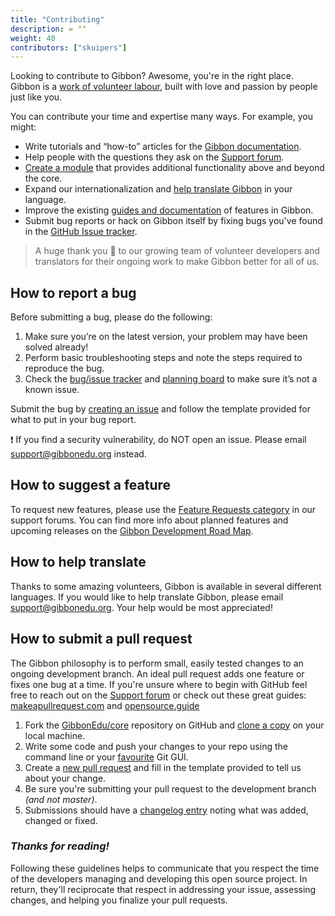 ```yaml
---
title: "Contributing"
description: = ""
weight: 40
contributors: ["skuipers"]
---
```


Looking to contribute to Gibbon? Awesome, you're in the right place. Gibbon is a [work of volunteer labour](https://gibbonedu.org/about/), built with love and passion by people just like you.

You can contribute your time and expertise many ways. For example, you might:

* Write tutorials and “how-to” articles for the [Gibbon documentation](https://gibbonedu.org/support/).
* Help people with the questions they ask on the [Support forum](https://ask.gibbonedu.org).
* [Create a module](https://gibbonedu.org/support/developers/module-development/) that provides additional functionality above and beyond the core.
* Expand our internationalization and [help translate Gibbon](https://gibbonedu.org/support/administrators/multilingual-internationalisation-localisation/) in your language.
* Improve the existing [guides and documentation](https://gibbonedu.org/support/) of features in Gibbon.
* Submit bug reports or hack on Gibbon itself by fixing bugs you've found in the [GitHub Issue tracker](https://github.com/GibbonEdu/core/issues).

> A huge thank you 💜 to our growing team of volunteer developers and translators
> for their ongoing work to make Gibbon better for all of us.


## How to report a bug

Before submitting a bug, please do the following:

1. Make sure you’re on the latest version, your problem may have been solved already!
2. Perform basic troubleshooting steps and note the steps required to reproduce the bug.
3. Check the [bug/issue tracker](https://github.com/GibbonEdu/core/issues) and [planning board](https://trello.com/b/aO7W3YsF/gibbon-v15) to make sure it’s not a known issue.

Submit the bug by [creating an issue](https://github.com/GibbonEdu/core/issues/new) and follow the template provided for what to put in your bug report.

:exclamation: If you find a security vulnerability, do NOT open an issue. Please email support@gibbonedu.org instead.


## How to suggest a feature

To request new features, please use the [Feature Requests category](https://ask.gibbonedu.org/categories/feature-requests) in our support forums. You can find more info about planned features and upcoming releases on the [Gibbon Development Road Map](https://gibbonedu.org/support/developers/gibbon-road-map/).


## How to help translate

Thanks to some amazing volunteers, Gibbon is available in several different languages. If you would like to help translate Gibbon, please email support@gibbonedu.org. Your help would be most appreciated!


## How to submit a pull request

The Gibbon philosophy is to perform small, easily tested changes to an ongoing development branch. An ideal pull request adds one feature or fixes one bug at a time. If you're unsure where to begin with GitHub feel free to reach out on the [Support forum](https://ask.gibbonedu.org) or check out these great guides: [makeapullrequest.com](http://makeapullrequest.com/) and [opensource.guide](https://opensource.guide/how-to-contribute/)

1. Fork the [GibbonEdu/core](https://github.com/GibbonEdu/core) repository on GitHub and [clone a copy](https://help.github.com/articles/cloning-a-repository/) on your local machine.
2. Write some code and push your changes to your repo using the command line or your [favourite](https://www.sourcetreeapp.com/) Git GUI.
3. Create a [new pull request](https://github.com/GibbonEdu/core/pulls) and fill in the template provided to tell us about your change.
4. Be sure you're submitting your pull request to the development branch _(and not master)_.
5. Submissions should have a [changelog entry](https://github.com/GibbonEdu/core/blob/master/CHANGELOG.txt) noting what was added, changed or fixed.


### _Thanks for reading!_

Following these guidelines helps to communicate that you respect the time of the developers managing and developing this open source project. In return, they'll reciprocate that respect in addressing your issue, assessing changes, and helping you finalize your pull requests.
